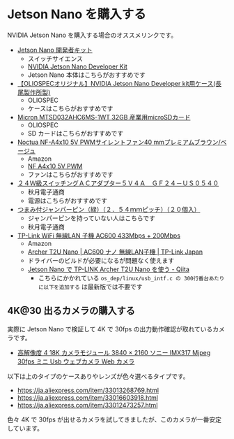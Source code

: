 # Jetson Nano を購入する

NVIDIA Jetson Nano を購入する場合のオススメリンクです。

- [Jetson Nano 開発者キット](https://www.switch-science.com/catalog/5433/)
    - スイッチサイエンス
    - [NVIDIA Jetson Nano Developer Kit](https://developer.nvidia.com/embedded/jetson-nano-developer-kit)
    - Jetson Nano 本体はこちらがおすすめです
- [【OLIOSPECオリジナル】NVIDIA Jetson Nano Developer kit用ケース\(長尾製作所製\)](https://www.oliospec.com/shopdetail/000000008491/)
    - OLIOSPEC
    - ケースはこちらがおすすめです
- [Micron MTSD032AHC6MS\-1WT 32GB 産業用microSDカード](https://www.oliospec.com/shop/shopdetail.html?brandcode=000000007374)
    - OLIOSPEC
    - SD カードはこちらがおすすめです
- [Noctua NF-A4x10 5V PWMサイレントファン40 mmプレミアムブラウン/ベージュ](https://amazon.co.jp/dp/B07DXS86G7)
    - Amazon
    - [NF A4x10 5V PWM](https://noctua.at/en/nf-a4x10-5v-pwm)
    - ファンはこちらがおすすめです
- [２４Ｗ級スイッチングＡＣアダプター５Ｖ４Ａ　ＧＦ２４－ＵＳ０５４０](http://akizukidenshi.com/catalog/g/gM-09594/)
    - 秋月電子通商
    - 電源はこちらがおすすめです
- [つまみ付ジャンパーピン（緑）（２．５４ｍｍピッチ）（２０個入）](http://akizukidenshi.com/catalog/g/gP-03894/)
    - ジャンパーピンを持っていない人はこちらです
    - 秋月電子通商
 - [TP-Link WiFi 無線LAN 子機 AC600 433Mbps + 200Mbps](https://amazon.co.jp/dp/B07MXHJ6KB)
    - Amazon
    - [Archer T2U Nano \| AC600 ナノ 無線LAN子機 \| TP\-Link Japan](https://www.tp-link.com/jp/home-networking/adapter/archer-t2u-nano/)
    - ドライバーのビルドが必要になるが問題なく使えます
    - [Jetson Nano で TP\-LINK Archer T2U Nano を使う \- Qiita](https://qiita.com/daisuzu_/items/8d6913f3bda1b7434526)
        - こちらにかかれている `os_dep/linux/usb_intf.c の 300行番台あたりに以下を追加する` は最新版では不要です

## 4K@30 出るカメラの購入する

実際に Jetson Nano で検証して 4K で 30fps の出力動作確認が取れているカメラです。

- [高解像度 4 18K カメラモジュール 3840 × 2160 ソニー IMX317 Mjpeg 30fps ミニ Usb ウェブカメラ Web カメラ](https://ja.aliexpress.com/item/32999909513.html)

以下は上のタイプのケースありやレンズが色々選べるタイプです。

- https://ja.aliexpress.com/item/33013268769.html
- https://ja.aliexpress.com/item/33016603918.html
- https://ja.aliexpress.com/item/33012473257.html

色々 4K で 30fps が出せるカメラを試してきましたが、このカメラが一番安定しています。
